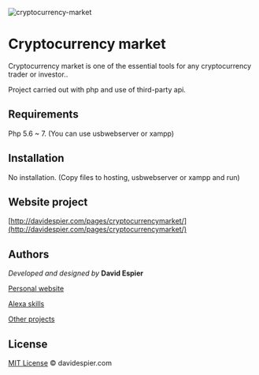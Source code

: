 ![cryptocurrency-market](http://davidespier.com/github/crypt-php/crypt.jpg)

# Cryptocurrency market

Cryptocurrency market is one of the essential tools for any cryptocurrency trader or investor..

Project carried out with php and use of third-party api.

## Requirements

Php 5.6 ~ 7. (You can use usbwebserver or xampp)

## Installation

No installation. (Copy files to hosting, usbwebserver or xampp and run)


## Website project

[http://davidespier.com/pages/cryptocurrencymarket/](http://davidespier.com/pages/cryptocurrencymarket/)


## Authors

 *Developed and designed by*  **David Espier**


[Personal website](https://davidespier.com)

[Alexa skills](https://www.amazon.es/s?k=davidespier&i=alexa-skills)
        
[Other projects](https://github.com/davidespier?tab=repositories)


## License


[MIT License](https://choosealicense.com/licenses/mit/) © davidespier.com
